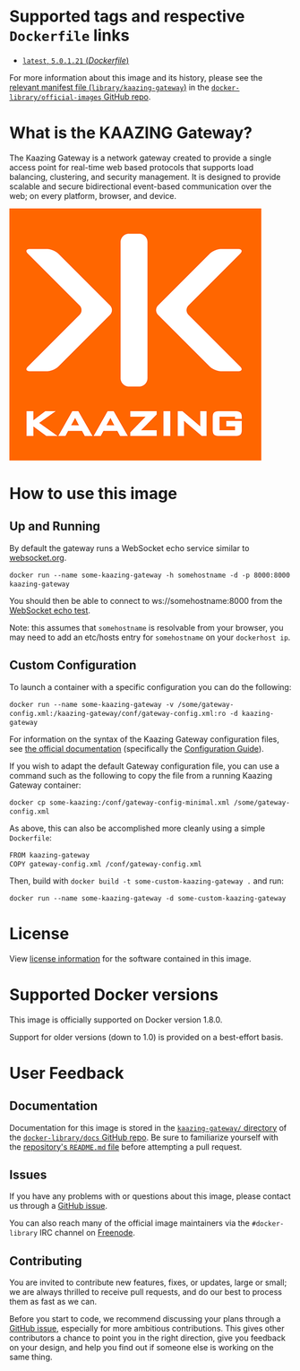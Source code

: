 # Supported tags and respective `Dockerfile` links

-	[`latest`, `5.0.1.21` (*Dockerfile*)](https://github.com/kaazing/gateway.docker/blob/9b1841177bb138799e4c65f21beb915e4653de3a/Dockerfile)

For more information about this image and its history, please see the [relevant manifest file (`library/kaazing-gateway`)](https://github.com/docker-library/official-images/blob/master/library/kaazing-gateway) in the [`docker-library/official-images` GitHub repo](https://github.com/docker-library/official-images).

# What is the KAAZING Gateway?

The Kaazing Gateway is a network gateway created to provide a single access point for real-time web based protocols that supports load balancing, clustering, and security management. It is designed to provide scalable and secure bidirectional event-based communication over the web; on every platform, browser, and device.

![logo](https://raw.githubusercontent.com/docker-library/docs/master/kaazing-gateway/logo.png)

# How to use this image

## Up and Running

By default the gateway runs a WebSocket echo service similar to [websocket.org](https://www.websocket.org/echo.html).

	docker run --name some-kaazing-gateway -h somehostname -d -p 8000:8000 kaazing-gateway

You should then be able to connect to ws://somehostname:8000 from the [WebSocket echo test](https://www.websocket.org/echo.html).

Note: this assumes that `somehostname` is resolvable from your browser, you may need to add an etc/hosts entry for `somehostname` on your `dockerhost ip`.

## Custom Configuration

To launch a container with a specific configuration you can do the following:

	docker run --name some-kaazing-gateway -v /some/gateway-config.xml:/kaazing-gateway/conf/gateway-config.xml:ro -d kaazing-gateway

For information on the syntax of the Kaazing Gateway configuration files, see [the official documentation](http://developer.kaazing.com/documentation/5.0/index.html) (specifically the [Configuration Guide](http://developer.kaazing.com/documentation/5.0/admin-reference/r_conf_elementindex.html)).

If you wish to adapt the default Gateway configuration file, you can use a command such as the following to copy the file from a running Kaazing Gateway container:

	docker cp some-kaazing:/conf/gateway-config-minimal.xml /some/gateway-config.xml

As above, this can also be accomplished more cleanly using a simple `Dockerfile`:

	FROM kaazing-gateway
	COPY gateway-config.xml /conf/gateway-config.xml

Then, build with `docker build -t some-custom-kaazing-gateway .` and run:

	docker run --name some-kaazing-gateway -d some-custom-kaazing-gateway

# License

View [license information](https://github.com/kaazing/gateway/blob/master/LICENSE.txt) for the software contained in this image.

# Supported Docker versions

This image is officially supported on Docker version 1.8.0.

Support for older versions (down to 1.0) is provided on a best-effort basis.

# User Feedback

## Documentation

Documentation for this image is stored in the [`kaazing-gateway/` directory](https://github.com/docker-library/docs/tree/master/kaazing-gateway) of the [`docker-library/docs` GitHub repo](https://github.com/docker-library/docs). Be sure to familiarize yourself with the [repository's `README.md` file](https://github.com/docker-library/docs/blob/master/README.md) before attempting a pull request.

## Issues

If you have any problems with or questions about this image, please contact us through a [GitHub issue](https://github.com/kaazing/gateway.docker/issues).

You can also reach many of the official image maintainers via the `#docker-library` IRC channel on [Freenode](https://freenode.net).

## Contributing

You are invited to contribute new features, fixes, or updates, large or small; we are always thrilled to receive pull requests, and do our best to process them as fast as we can.

Before you start to code, we recommend discussing your plans through a [GitHub issue](https://github.com/kaazing/gateway.docker/issues), especially for more ambitious contributions. This gives other contributors a chance to point you in the right direction, give you feedback on your design, and help you find out if someone else is working on the same thing.
